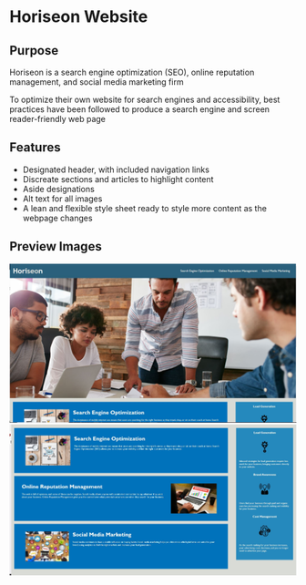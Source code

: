 # Horiseon Website

## Purpose
Horiseon is a search engine optimization   (SEO), online reputation management, and social media marketing firm

To optimize their own website for search engines and accessibility, best practices have been followed to produce a search engine and screen reader-friendly web page

## Features
* Designated header, with included navigation links
* Discreate sections and articles to highlight content
* Aside designations
* Alt text for all images
* A lean and flexible style sheet ready to style more content as the webpage changes



## Preview Images

![Preview Image 1](./assets/previews/Horiseon-samplepage1.JPG)
![Preview Image 2](./assets/previews/Horiseon-samplepage2.JPG)
